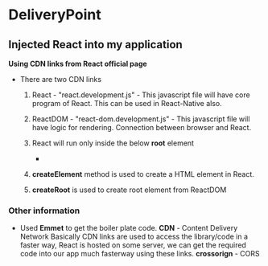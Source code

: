 # DeliveryPoint

## Injected React into my application

**Using CDN links from React official page**

- There are two CDN links

  1. React - "react.development.js" - This javascript file will have core program of React. This can be used in React-Native also.
  2. ReactDOM - "react-dom.development.js" - This javascript file will have logic for rendering. Connection between browser and React.
  3. React will run only inside the below **root** element

     - <div id="root"> </div>

  4. **createElement** method is used to create a HTML element in React.
  5. **createRoot** is used to create root element from ReactDOM

### Other information

- Used **Emmet** to get the boiler plate code.
  **CDN** - Content Delivery Network
  Basically CDN links are used to access the library/code in a faster way, React is hosted on some server, we can get the required code into our app much fasterway using these links.
  **crossorign** - CORS
